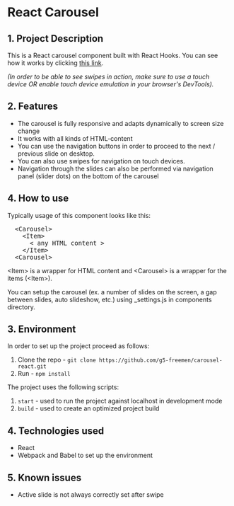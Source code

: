 # React Carousel

## 1. Project Description

This is a React carousel component built with React Hooks. You can see how it works by clicking [this link](https://g5-freemen.github.io/carousel-react/build/).

*(In order to be able to see swipes in action, make sure to use a touch device OR enable touch device emulation in 
your browser's DevTools).*

## 2. Features
* The carousel is fully responsive and adapts dynamically to screen size change
* It works with all kinds of HTML-content
* You can use the navigation buttons in order to proceed to the next / previous slide on desktop.
* You can also use swipes for navigation on touch devices.
* Navigation through the slides can also be performed via navigation panel (slider dots) on the bottom of the carousel

## 4. How to use

Typically usage of this component looks like this:

<pre>
  &lt;Carousel&gt;
    &lt;Item&gt;
      &lt; any HTML content &gt;
    &lt;/Item&gt;
  &lt;Carousel&gt;
</pre>

&lt;Item&gt; is a wrapper for HTML content and &lt;Carousel&gt; is a wrapper for the items (&lt;Item&gt;).

You can setup the carousel (ex. a number of slides on the screen, a gap between slides, auto slideshow, etc.)
using _settings.js in components directory.  

## 3. Environment

In order to set up the project proceed as follows:
1. Clone the repo - `git clone https://github.com/g5-freemen/carousel-react.git`
1. Run - `npm install`
   
The project uses the following scripts:
1. `start` - used to run the project against localhost in development mode
1. `build` - used to create an optimized project build

## 4. Technologies used

* React
* Webpack and Babel to set up the environment

## 5. Known issues

* Active slide is not always correctly set after swipe